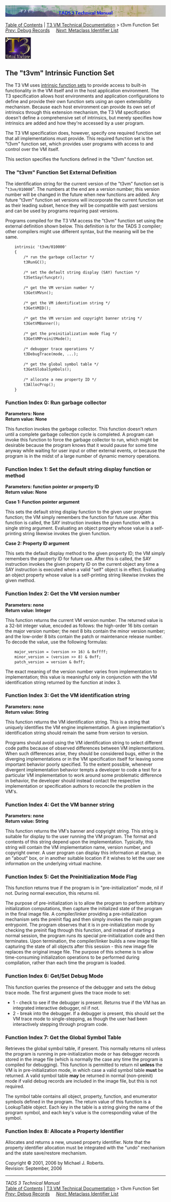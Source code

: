 ---
---
<div class="topbar">

<img src="../topbar.jpg" data-border="0" />

</div>

<div class="nav">

<a href="../toc.html" class="nav">Table of Contents</a> \|
<a href="../t3spec.html" class="nav">T3 VM Technical Documentation</a> \>
t3vm Function Set  
<span class="navnp"><a href="debug.html" class="nav"><em>Prev:</em> Debug Records</a>
   
<a href="metalist.html" class="nav"><em>Next:</em> Metaclass Identifier
List</a>     </span>

</div>

<div class="main">

![](t3logo.gif)

  
  

## The "t3vm" Intrinsic Function Set

The T3 VM uses [intrinsic function sets](model.html#intrinsics) to
provide access to built-in functionality in the VM itself and in the
host application environment. The T3 specification allows host
environments and application configurations to define and provide their
own function sets using an open extensibility mechanism. Because each
host environment can provide its own set of intrinsics through this
extension mechanism, the T3 VM specification doesn't define a
comprehensive set of intrinsics, but merely specifies how intrinsics are
added and how they're accessed by a user program.

The T3 VM specification does, however, specify one required function set
that all implementations must provide. This required function set is the
"t3vm" function set, which provides user programs with access to and
control over the VM itself.

This section specifies the functions defined in the "t3vm" function set.

### The "t3vm" Function Set External Definition

The identification string for the current version of the "t3vm" function
set is "`t3vm/010000`". The numbers at the end are a version number;
this version number will be changed in the future when new functions are
added. Any future "t3vm" function set versions will incorporate the
current function set as their leading subset, hence they will be
compatible with past versions and can be used by programs requiring past
versions.

Programs compiled for the T3 VM access the "t3vm" function set using the
external definition shown below. This definition is for the TADS 3
compiler; other compilers might use different syntax, but the meaning
will be the same.

        intrinsic 't3vm/010000'
        {
            /* run the garbage collector */
            t3RunGC();

            /* set the default string display (SAY) function */
            t3SetSay(funcptr);

            /* get the VM version number */
            t3GetVMVsn();

            /* get the VM identification string */
            t3GetVMID();

            /* get the VM version and copyright banner string */
            t3GetVMBanner();

            /* get the preinitialization mode flag */
            t3GetVMPreinitMode();

            /* debugger trace operations */
            t3DebugTrace(mode, ...);

            /* get the global symbol table */
            t3GetGlobalSymbols();

            /* allocate a new property ID */
            t3AllocProp();
        }

### Function Index 0: Run garbage collector

**Parameters: None**  
**Return value: None**

This function invokes the garbage collector. This function doesn't
return until a complete garbage collection cycle is completed. A program
can invoke this function to force the garbage collector to run, which
might be desirable because the program knows that it would pause for
some time anyway while waiting for user input or other external events,
or because the program is in the midst of a large number of dynamic
memory operations.

### Function Index 1: Set the default string display function or method

**Parameters: function pointer *or* property ID**  
**Return value: None**

**Case 1: Function pointer argument**

This sets the default string display function to the given user program
function; the VM simply remembers the function for future use. After
this function is called, the SAY instruction invokes the given function
with a single string argument. Evaluating an object property whose value
is a self-printing string likewise invokes the given function.

**Case 2: Property ID argument**

This sets the default display method to the given property ID; the VM
simply remembers the property ID for future use. After this is called,
the SAY instruction invokes the given property ID on the current object
any time a SAY instruction is executed when a valid "self" object is in
effect. Evaluating an object property whose value is a self-printing
string likewise invokes the given method.

### Function Index 2: Get the VM version number

**Parameters: none**  
**Return value: Integer**

This function returns the current VM version number. The returned value
is a 32-bit integer value, encoded as follows: the high-order 16 bits
contain the major version number; the next 8 bits contain the minor
version number; and the low-order 8 bits contain the patch or
maintenance release number. To decode the value, use the following
formulas:

        major_version = (version >> 16) & 0xffff;
        minor_version = (version >> 8) & 0xff;
        patch_version = version & 0xff;

The exact meaning of the version number varies from implementation to
implementation; this value is meaningful only in conjunction with the VM
identification string returned by the function at index 3.

### Function Index 3: Get the VM identification string

**Parameters: none**  
**Return value: String**

This function returns the VM identification string. This is a string
that uniquely identifies the VM engine implementation. A given
implementation's identification string should remain the same from
version to version.

Programs should avoid using the VM identification string to select
different code paths because of observed differences between VM
implementations. When such differences arise, they should be considered
bugs, either in the diverging implementations or in the VM specification
itself for leaving some important behavior poorly specified. To the
extent possible, whenever divergent implementation behavior tempts a
developer to code a test for a particular VM implementation to work
around some problematic difference in behavior, the developer should
instead contact the respective implementation or specification authors
to reconcile the problem in the VM's.

### Function Index 4: Get the VM banner string

**Parameters: none**  
**Return value: String**

This function returns the VM's banner and copyright string. This string
is suitable for display to the user running the VM program. The format
and contents of this string depend upon the implementation. Typically,
this string will contain the VM implementation name, version number, and
copyright owner. A user program can display this information at startup,
in an "about" box, or in another suitable location if it wishes to let
the user see information on the underlying virtual machine.

### Function Index 5: Get the Preinitialization Mode Flag

This function returns true if the program is in "pre-initialization"
mode, nil if not. During normal execution, this returns nil.

The purpose of pre-initialization is to allow the program to perform
arbitrary initialization computations, then capture the initialized
state of the program in the final image file. A compiler/linker
providing a pre-initialization mechanism sets the preinit flag and then
simply invokes the main program entrypoint. The program observes that it
is in pre-initialization mode by checking the preinit flag through this
function, and instead of starting a normal session, the program runs its
special pre-initialization code and then terminates. Upon termination,
the compiler/linker builds a new image file capturing the state of all
objects after this session - this new image file replaces the original
image file. The purpose of this scheme is to allow time-consuming
initialization operations to be performed during compilation, rather
than each time the program is loaded.

### Function Index 6: Get/Set Debug Mode

This function queries the presence of the debugger and sets the debug
trace mode. The first argument gives the trace mode to set:

- 1 - check to see if the debugger is present. Returns true if the VM
  has an integrated interactive debugger, nil if not.
- 2 - break into the debugger. If a debugger is present, this should set
  the VM trace mode to single-stepping, as though the user had been
  interactively stepping through program code.

### Function Index 7: Get the Global Symbol Table

Retrieves the global symbol table, if present. This normally returns nil
unless the program is running in pre-initialization mode or has debugger
records stored in the image file (which is normally the case any time
the program is compiled for debugging). This function is permitted to
return nil **unless** the VM is in pre-initialization mode, in which
case a valid symbol table **must** be returned. A valid symbol table
**may** be returned in normal (non-preinit) mode if valid debug records
are included in the image file, but this is not required.

The symbol table contains all object, property, function, and enumerator
symbols defined in the program. The return value of this function is a
LookupTable object. Each key in the table is a string giving the name of
the program symbol, and each key's value is the corresponding value of
the symbol.

### Function Index 8: Allocate a Property Identifier

Allocates and returns a new, unused property identifier. Note that the
property identifier allocation must be integrated with the "undo"
mechanism and the state save/restore mechanism.

<div class="t3spec_version">

Copyright © 2001, 2006 by Michael J. Roberts.  
Revision: September, 2006

</div>

</div>

------------------------------------------------------------------------

<div class="navb">

*TADS 3 Technical Manual*  
<a href="../toc.html" class="nav">Table of Contents</a> \|
<a href="../t3spec.html" class="nav">T3 VM Technical Documentation</a> \>
t3vm Function Set  
<span class="navnp"><a href="debug.html" class="nav"><em>Prev:</em> Debug Records</a>
   
<a href="metalist.html" class="nav"><em>Next:</em> Metaclass Identifier
List</a>     </span>

</div>
